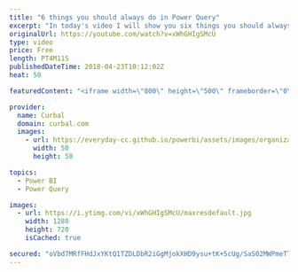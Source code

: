 ```yaml
---
title: "6 things you should always do in Power Query"
excerpt: "In today's video I will show you six things you should always do in Power Query.  If you are a Power Query user, this 6 things will help you be more effective: 1. 00:15 Show the formula bar. If you make visible the formula bar, you will be able to see the M code that is written in the background and"
originalUrl: https://youtube.com/watch?v=xWhGHIgSMcU
type: video
price: Free
length: PT4M11S
publishedDateTime: 2018-04-23T10:12:02Z
heat: 50

featuredContent: "<iframe width=\"800\" height=\"500\" frameborder=\"0\" src=\"https://www.youtube.com/embed/xWhGHIgSMcU\" allow=\"accelerometer; autoplay; encrypted-media; gyroscope; picture-in-picture\" allowfullscreen></iframe>"

provider:
  name: Curbal
  domain: curbal.com
  images:
    - url: https://everyday-cc.github.io/powerbi/assets/images/organizations/curbal.com-50x50.jpg
      width: 50
      height: 50

topics:
  - Power BI
  - Power Query

images:
  - url: https://i.ytimg.com/vi/xWhGHIgSMcU/maxresdefault.jpg
    width: 1280
    height: 720
    isCached: true

secured: "oVbd7MRfFHdJxYKtQ1TZDLDbR2iGgMjokXHD9ysu+tK+5cUg/SaS02MWPmeTT6CoDGKGI0g2QfcG+lzXJ316OlvM9qM9C2VIdRJm0lDN8iH3Y267DJbiZnxuvuAmAdhxmLo+BqJ8jBvTaRtkEEYZyA778+UVje51HRZvib3qVQitm+wzC3W/bkaAU0LqoDjXd1yPbyPGtOqUOja+0LxXNCyDQTpQrRIN2cJf7V0N9gspMNg7L1ELxYYAsmCxVTJZ2Yb9W7J1BRQr5wUmTXz55jTYjwqCRctqbO0Uxjul77FjUZDUbivkm5hNZjRjmXFgco6Kz01pBJVWM8uh2sFKQAFKlH3G2CNQxomMyjgDv0snpMKJM0IgnRFjroQT5zREcvuFNH1YyR5tMLS8mUFJxDzRPiK54a3FiUZAs9xq+JU=;jByIsBVFUhoHrwONbboCyA=="
---
```


